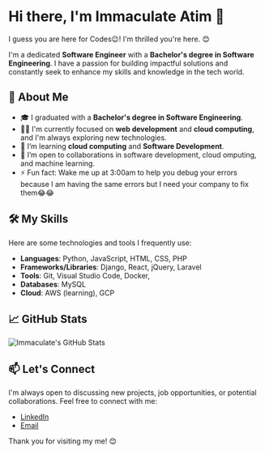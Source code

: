 # Hi there, I'm Immaculate Atim 👋

I guess you are here for Codes😉! I'm thrilled you're here. 😊

I'm a dedicated **Software Engineer** with a **Bachelor's degree in Software Engineering**. I have a passion for building impactful solutions and constantly seek to enhance my skills and knowledge in the tech world.

## 🚀 About Me
- 🎓 I graduated with a **Bachelor's degree in Software Engineering**.
- 👩‍💻 I'm currently focused on **web development** and **cloud computing**, and I'm always exploring new technologies.
- 🌱 I’m learning **cloud computing** and **Software Development**.
- 💼 I’m open to collaborations in software development, cloud omputing, and machine learning.
- ⚡ Fun fact: Wake me up at 3:00am to help you debug your errors because I am having the same errors but I need your company to fix them😂😂 
## 🛠️ My Skills
Here are some technologies and tools I frequently use:
- **Languages**: Python, JavaScript, HTML, CSS, PHP
- **Frameworks/Libraries**: Django, React, jQuery, Laravel
- **Tools**: Git, Visual Studio Code, Docker, 
- **Databases**: MySQL
- **Cloud**: AWS (learning), GCP

## 📈 GitHub Stats
![Immaculate's GitHub Stats](https://github-readme-stats.vercel.app/api?Immy-delish&show_icons=true&theme=radical)

## 📫 Let's Connect
I'm always open to discussing new projects, job opportunities, or potential collaborations. Feel free to connect with me:
- [LinkedIn](in/immaculate-atim-aa5985212)
- [Email](mailto:immaculateatim56@gmail.com)

Thank you for visiting my me! 😊
